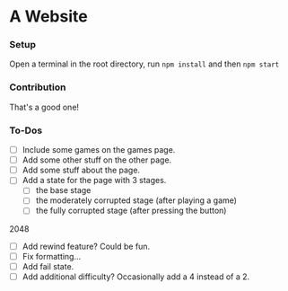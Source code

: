 # A Website

### Setup

Open a terminal in the root directory, run ```npm install``` and then ```npm start```

### Contribution

That's a good one!

### To-Dos

- [ ] Include some games on the games page.  
- [ ] Add some other stuff on the other page.  
- [ ] Add some stuff about the page.
- [ ] Add a state for the page with 3 stages.
    - [ ] the base stage
    - [ ] the moderately corrupted stage (after playing a game)
    - [ ] the fully corrupted stage (after pressing the button)

2048
- [ ] Add rewind feature? Could be fun.
- [ ] Fix formatting...
- [ ] Add fail state.
- [ ] Add additional difficulty? Occasionally add a 4 instead of a 2.